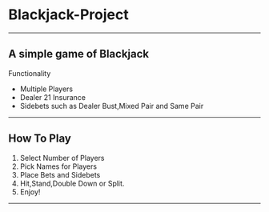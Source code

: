# Blackjack-Project
-------------------------------------------------------
A simple game of Blackjack 
-------------------------------------------------------
Functionality
- Multiple Players
- Dealer 21 Insurance
- Sidebets such as Dealer Bust,Mixed Pair and Same Pair
-------------------------------------------------------
How To Play
-------------------------------------------------------
1. Select Number of Players
2. Pick Names for Players
3. Place Bets and Sidebets
4. Hit,Stand,Double Down or Split.
5. Enjoy!
-------------------------------------------------------
